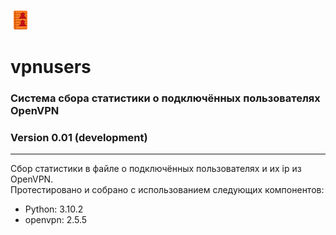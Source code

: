 ![Alt text](vpnusers.png?raw=true "Title")
# vpnusers
### Система сбора статистики о подключённых пользователях OpenVPN
### Version 0.01 (development)
<hr>
Сбор статистики в файле о подключённых пользователях и их ip из OpenVPN.
<br>
Протестировано и собрано с использованием следующих компонентов:
<ul>
  <li>Python: 3.10.2</li>
  <li>openvpn: 2.5.5</li>
 </ul>
